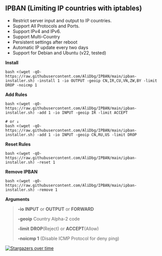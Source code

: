 ## IPBAN (Limiting IP countries with iptables)

- Restrict server input and output to IP countries.
- Support All Protocols and Ports.
- Support IPv4 and IPv6.
- Support Multi-Country
- Persistent settings after reboot
- Automatic IP update every two days
- Support for Debian and Ubuntu (v22, tested)

**Install**
```
bash <(wget -qO- https://raw.githubusercontent.com/AliDbg/IPBAN/main/ipban-installer.sh) -install 1 -io OUTPUT -geoip CN,IR,CU,VN,ZW,BY -limit DROP -noicmp 1
```


**Add Rules**
```
bash <(wget -qO- https://raw.githubusercontent.com/AliDbg/IPBAN/main/ipban-installer.sh) -add 1 -io INPUT -geoip IR -limit ACCEPT

# or ↓
bash <(wget -qO- https://raw.githubusercontent.com/AliDbg/IPBAN/main/ipban-installer.sh) -add 1 -io INPUT -geoip CN,RU,US -limit DROP
```

**Reset Rules**
```
bash <(wget -qO- https://raw.githubusercontent.com/AliDbg/IPBAN/main/ipban-installer.sh) -reset 1
```

**Remove IPBAN**
```
bash <(wget -qO- https://raw.githubusercontent.com/AliDbg/IPBAN/main/ipban-installer.sh) -remove 1
```
**Arguments**
>
> **-io** **INPUT** or **OUTPUT** or **FORWARD**
>
> **-geoip** Country	Alpha-2 code
>
> **-limit**  **DROP**(Reject) or **ACCEPT**(Allow)
>
> **-noicmp 1** (Disable ICMP Protocol for deny ping)


[![Stargazers over time](https://starchart.cc/AliDbg/IPBAN.svg)](https://starchart.cc/AliDbg/IPBAN)
